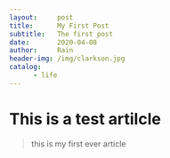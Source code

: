 ```yaml
---
layout:     post
title:      My First Post
subtitle:   The first post
date:       2020-04-08
author:     Rain
header-img: /img/clarkson.jpg
catalog: 
      - life
---
```


# This is a test artilcle
> this is my first ever article
